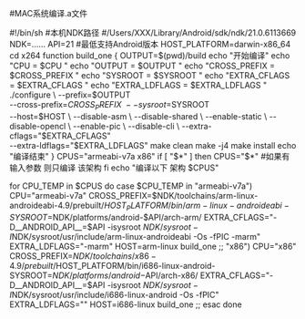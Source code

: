 #MAC系统编译.a文件

#!/bin/sh
#本机NDK路径
#/Users/XXX/Library/Android/sdk/ndk/21.0.6113669
NDK=......
API=21 #最低支持Android版本
HOST_PLATFORM=darwin-x86_64
cd x264
function build_one {
  OUTPUT=$(pwd)/build
  echo "开始编译"
  echo "CPU = $CPU "
  echo "OUTPUT = $OUTPUT "
  echo "CROSS_PREFIX = $CROSS_PREFIX "
  echo "SYSROOT = $SYSROOT "
  echo "EXTRA_CFLAGS = $EXTRA_CFLAGS "
  echo "EXTRA_LDFLAGS = $EXTRA_LDFLAGS "
  ./configure \
  --prefix=$OUTPUT \
  --cross-prefix=$CROSS_PREFIX \
  --sysroot=$SYSROOT \
  --host=$HOST \
  --disable-asm \
  --disable-shared \
  --enable-static \
  --disable-opencl \
  --enable-pic \
  --disable-cli \
  --extra-cflags="$EXTRA_CFLAGS" \
  --extra-ldflags="$EXTRA_LDFLAGS"
   make clean
   make -j4
   make install
   echo "编译结束"
 }
CPUS="armeabi-v7a x86"
if [ "$*" ]
then
     CPUS="$*"   #如果有输入参数 则只编译 该架构
fi
echo "编译以下 架构 $CPUS"

for CPU_TEMP in $CPUS
do
     case $CPU_TEMP in
          "armeabi-v7a")
               CPU="armeabi-v7a"
               CROSS_PREFIX=$NDK/toolchains/arm-linux-androideabi-4.9/prebuilt/$HOST_PLATFORM/bin/arm-linux-androideabi-
               SYSROOT=$NDK/platforms/android-$API/arch-arm/
               EXTRA_CFLAGS="-D__ANDROID_API__=$API -isysroot $NDK/sysroot -I$NDK/sysroot/usr/include/arm-linux-androideabi -Os -fPIC -marm"
               EXTRA_LDFLAGS="-marm"
               HOST=arm-linux
               build_one
          ;;
          "x86")
               CPU="x86"
               CROSS_PREFIX=$NDK/toolchains/x86-4.9/prebuilt/$HOST_PLATFORM/bin/i686-linux-android-
               SYSROOT=$NDK/platforms/android-$API/arch-x86/
               EXTRA_CFLAGS="-D__ANDROID_API__=$API -isysroot $NDK/sysroot -I$NDK/sysroot/usr/include/i686-linux-android -Os -fPIC"
               EXTRA_LDFLAGS=""
               HOST=i686-linux
               build_one
          ;;
     esac
done